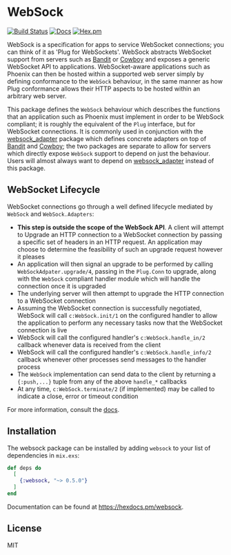 # WebSock

[![Build Status](https://github.com/phoenixframework/websock/workflows/Elixir%20CI/badge.svg)](https://github.com/phoenixframework/websock/actions)
[![Docs](https://img.shields.io/badge/api-docs-green.svg?style=flat)](https://hexdocs.pm/websock)
[![Hex.pm](https://img.shields.io/hexpm/v/websock.svg?style=flat&color=blue)](https://hex.pm/packages/websock)

WebSock is a specification for apps to service WebSocket connections; you can think
of it as 'Plug for WebSockets'. WebSock abstracts WebSocket support from servers such as
[Bandit](https://github.com/mtrudel/bandit/) or [Cowboy](https://github.com/ninenines/cowboy)
and exposes a generic WebSocket API to applications. WebSocket-aware
applications such as Phoenix can then be hosted within a supported web server
simply by defining conformance to the `WebSock` behaviour, in the same manner as
how Plug conformance allows their HTTP aspects to be hosted within an arbitrary
web server.

This package defines the `WebSock` behaviour which describes the functions that
an application such as Phoenix must implement in order to be WebSock compliant; it
is roughly the equivalent of the `Plug` interface, but for WebSocket
connections. It is commonly used in conjunction with the
[websock_adapter](https://hex.pm/packages/websock_adapter) package which
defines concrete adapters on top of [Bandit](https://github.com/mtrudel/bandit/)
and [Cowboy](https://github.com/ninenines/cowboy); the two packages are separate
to allow for servers which directly expose `WebSock` support to depend on just
the behaviour. Users will almost always want to depend on
[websock_adapter](https://hex.pm/packages/websock_adapter) instead of this
package.

## WebSocket Lifecycle

WebSocket connections go through a well defined lifecycle mediated by `WebSock`
and `WebSock.Adapters`:

* **This step is outside the scope of the WebSock API**. A client will
  attempt to Upgrade an HTTP connection to a WebSocket connection by passing
  a specific set of headers in an HTTP request. An application may choose to
  determine the feasibility of such an upgrade request however it pleases
* An application will then signal an upgrade to be performed by calling
  `WebSockAdpater.upgrade/4`, passing in the `Plug.Conn` to upgrade, along with
  the `WebSock` compliant handler module which will handle the connection once
  it is upgraded
* The underlying server will then attempt to upgrade the HTTP connection to a WebSocket connection
* Assuming the WebSocket connection is successfully negotiated, WebSock will
  call `c:WebSock.init/1` on the configured handler to allow the application to perform any necessary
  tasks now that the WebSocket connection is live
* WebSock will call the configured handler's `c:WebSock.handle_in/2` callback
  whenever data is received from the client
* WebSock will call the configured handler's `c:WebSock.handle_info/2` callback
  whenever other processes send messages to the handler process
* The `WebSock` implementation can send data to the client by returning
  a `{:push,...}` tuple from any of the above `handle_*` callbacks
* At any time, `c:WebSock.terminate/2` (if implemented) may be called to indicate a close, error or
  timeout condition

For more information, consult the [docs](https://hexdocs.pm/websock).

## Installation

The websock package can be installed by adding `websock` to your list of dependencies in `mix.exs`:

```elixir
def deps do
  [
    {:websock, "~> 0.5.0"}
  ]
end
```

Documentation can be found at <https://hexdocs.pm/websock>.

## License

MIT
